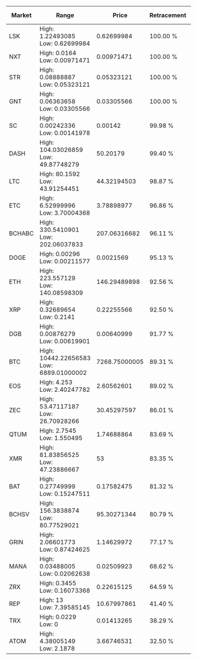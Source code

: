 | Market | Range | Price| Retracement | Doubles to 50% |
| --- | --- | --- | --- | --- |
| LSK | High: 1.22493085<br />Low: 0.62699984 | 0.62699984 | 100.00 % | 1.48 |
| NXT | High: 0.0164<br />Low: 0.00971471 | 0.00971471 | 100.00 % | 1.34 |
| STR | High: 0.08888887<br />Low: 0.05323121 | 0.05323121 | 100.00 % | 1.33 |
| GNT | High: 0.06363658<br />Low: 0.03305566 | 0.03305566 | 100.00 % | 1.46 |
| SC | High: 0.00242336<br />Low: 0.00141978 | 0.00142 | 99.98 % | 1.35 |
| DASH | High: 104.03026859<br />Low: 49.87748279 | 50.20179 | 99.40 % | 1.53 |
| LTC | High: 80.1592<br />Low: 43.91254451 | 44.32194503 | 98.87 % | 1.40 |
| ETC | High: 6.52999996<br />Low: 3.70004368 | 3.78898977 | 96.86 % | 1.35 |
| BCHABC | High: 330.5410901<br />Low: 202.06037833 | 207.06316682 | 96.11 % | 1.29 |
| DOGE | High: 0.00296<br />Low: 0.00211577 | 0.0021569 | 95.13 % | 1.18 |
| ETH | High: 223.557129<br />Low: 140.08598309 | 146.29489898 | 92.56 % | 1.24 |
| XRP | High: 0.32689654<br />Low: 0.2141 | 0.22255566 | 92.50 % | 1.22 |
| DGB | High: 0.00876279<br />Low: 0.00619901 | 0.00640999 | 91.77 % | 1.17 |
| BTC | High: 10442.22656583<br />Low: 6889.01000002 | 7268.75000005 | 89.31 % | 1.19 |
| EOS | High: 4.253<br />Low: 2.40247782 | 2.60562601 | 89.02 % | 1.28 |
| ZEC | High: 53.47117187<br />Low: 26.70928266 | 30.45297597 | 86.01 % | 1.32 |
| QTUM | High: 2.7545<br />Low: 1.550495 | 1.74688864 | 83.69 % | 1.23 |
| XMR | High: 81.83856525<br />Low: 47.23886667 | 53 | 83.35 % | 1.22 |
| BAT | High: 0.27749999<br />Low: 0.15247511 | 0.17582475 | 81.32 % | 1.22 |
| BCHSV | High: 156.3838874<br />Low: 80.77529021 | 95.30271344 | 80.79 % | 1.24 |
| GRIN | High: 2.06601773<br />Low: 0.87424625 | 1.14629972 | 77.17 % | 1.28 |
| MANA | High: 0.03488005<br />Low: 0.02062638 | 0.02509923 | 68.62 % | 1.11 |
| ZRX | High: 0.3455<br />Low: 0.16073368 | 0.22615125 | 64.59 % | 1.12 |
| REP | High: 13<br />Low: 7.39585145 | 10.67997861 | 41.40 % | 0.00 |
| TRX | High: 0.0229<br />Low: 0 | 0.01413265 | 38.29 % | 0.00 |
| ATOM | High: 4.38005149<br />Low: 2.1878 | 3.66746531 | 32.50 % | 0.00 |
